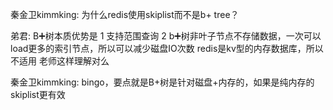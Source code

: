 秦金卫kimmking: 
    为什么redis使用skiplist而不是b+ tree？

弟君: 
    B➕树本质优势是
        1 支持范围查询
        2 b➕树非叶子节点不存储数据，一次可以load更多的索引节点，所以可以减少磁盘IO次数
        redis是kv型的内存数据库，所以不适用
    老师这样理解对么

秦金卫kimmking: 
    bingo，要点就是B+树是针对磁盘+内存的，如果是纯内存的skiplist更有效
